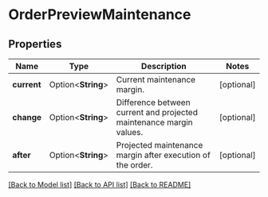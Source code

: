 # OrderPreviewMaintenance

## Properties

Name | Type | Description | Notes
------------ | ------------- | ------------- | -------------
**current** | Option<**String**> | Current maintenance margin. | [optional]
**change** | Option<**String**> | Difference between current and projected maintenance margin values. | [optional]
**after** | Option<**String**> | Projected maintenance margin after execution of the order. | [optional]

[[Back to Model list]](../README.md#documentation-for-models) [[Back to API list]](../README.md#documentation-for-api-endpoints) [[Back to README]](../README.md)


